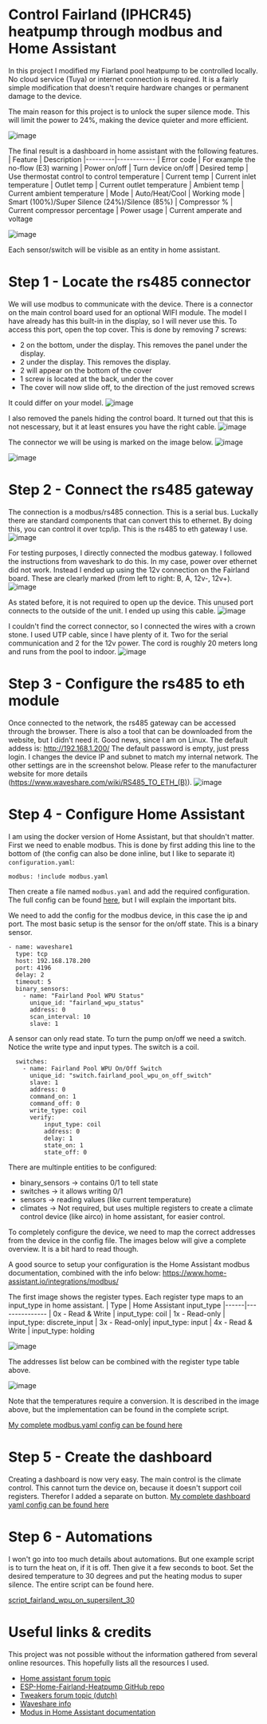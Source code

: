 # Control Fairland (IPHCR45) heatpump through modbus and Home Assistant

In this project I modified my Fiarland pool heatpump to be controlled locally. No cloud service (Tuya) or internet connection is required. It is a fairly simple modification that doesn't require hardware changes or permanent damage to the device.

The main reason for this project is to unlock the super silence mode. This will limit the power to 24%, making the device quieter and more efficient.

![image](images/fairland_iphcr15.jpg)

The final result is a dashboard in home assistant with the following features.
| Feature | Description 
|---------|------------
| Error code | For example the no-flow (E3) warning
| Power on/off | Turn device on/off
| Desired temp | Use thermostat control to control temperature
| Current temp | Current inlet temperature
| Outlet temp | Current outlet temperature
| Ambient temp | Current ambient temperature
| Mode | Auto/Heat/Cool
| Working mode | Smart (100%)/Super Silence (24%)/Silence (85%)
| Compressor % | Current compressor percentage
| Power usage | Current amperate and voltage

![image](images/dashboard.jpg)

Each sensor/switch will be visible as an entity in home assistant.

# Step 1 - Locate the rs485 connector
We will use modbus to communicate with the device. There is a connector on the main control board used for an optional WIFI module. The model I have already has this built-in in the display, so I will never use this. To access this port, open the top cover. This is done by removing 7 screws:
- 2 on the bottom, under the display. This removes the panel under the display.
- 2 under the display. This removes the display.
- 2 will appear on the bottom of the cover
- 1 screw is located at the back, under the cover
- The cover will now slide off, to the direction of the just removed screws

It could differ on your model.
![image](images/fairland_01.jpg)

I also removed the panels hiding the control board. It turned out that this is not nescessary, but it at least ensures you have the right cable.
![image](images/fairland_02.jpg)

The connector we will be using is marked on the image below.
![image](images/fairland_03.jpg)


![image](images/fairland_04.jpg)

# Step 2 - Connect the rs485 gateway

The connection is a modbus/rs485 connection. This is a serial bus. Luckally there are standard components that can convert this to ethernet. By doing this, you can control it over tcp/ip. This is the rs485 to eth gateway I use.
![image](images/rs485_to_eth.jpg)

For testing purposes, I directly connected the modbus gateway. I followed the instructions from waveshark to do this. In my case, power over ethernet did not work. Instead I ended up using the 12v connection on the Fairland board. These are clearly marked (from left to right: B, A, 12v-, 12v+).
![image](images/fairland_05.jpg)

As stated before, it is not required to open up the device. This unused port connects to the outside of the unit. I ended up using this cable.
![image](images/fairland_06.jpg)

I couldn't find the correct connector, so I connected the wires with a crown stone. I used UTP cable, since I have plenty of it. Two for the serial communication and 2 for the 12v power. The cord is roughly 20 meters long and runs from the pool to indoor.
![image](images/fairland_07.jpg)

# Step 3 - Configure the rs485 to eth module
Once connected to the network, the rs485 gateway can be accessed through the browser. There is also a tool that can be downloaded from the website, but I didn't need it. Good news, since I am on Linux. The default addess is: http://192.168.1.200/
The default password is empty, just press login. I changes the device IP and subnet to match my internal network. The other settings are in the screenshot below. Please refer to the manufacturer website for more details (https://www.waveshare.com/wiki/RS485_TO_ETH_(B)).
![image](images/rs485_to_eth_portal.jpg)

# Step 4 - Configure Home Assistant
I am using the docker version of Home Assistant, but that shouldn't matter. First we need to enable modbus. This is done by first adding this line to the bottom of (the config can also be done inline, but I like to separate it) `configuration.yaml`:
```
modbus: !include modbus.yaml
```

Then create a file named `modbus.yaml` and add the required configuration. The full config can be found [here](scripts/modbus.yml), but I will explain the important bits.

We  need to add the config for the modbus device, in this case the ip and port. The most basic setup is the sensor for the on/off state. This is a binary sensor. 
```
- name: waveshare1
  type: tcp
  host: 192.168.178.200
  port: 4196
  delay: 2
  timeout: 5
  binary_sensors:
    - name: "Fairland Pool WPU Status"
      unique_id: "fairland_wpu_status"
      address: 0
      scan_interval: 10
      slave: 1
```

A sensor can only read state. To turn the pump on/off we need a switch. Notice the write type and input types. The switch is a coil.
```
  switches:
    - name: Fairland Pool WPU On/Off Switch
      unique_id: "switch.fairland_pool_wpu_on_off_switch"
      slave: 1
      address: 0
      command_on: 1
      command_off: 0
      write_type: coil
      verify:
          input_type: coil
          address: 0
          delay: 1
          state_on: 1
          state_off: 0
```

There are multinple entities to be configured:
- binary_sensors -> contains 0/1 to tell state
- switches -> it allows writing 0/1
- sensors -> reading values (like current temperature)
- climates -> Not required, but uses multiple registers to create a climate control device (like airco) in home assistant, for easier control.

To completely configure the device, we need to map the correct addresses from the device in the config file. The images below will give a complete overview. It is a bit hard to read though.

A good source to setup your configuration is the Home Assistant modbus documentation, combined with the info below: https://www.home-assistant.io/integrations/modbus/

The first image shows the register types. Each register type maps to an input_type in home assistant.
| Type | Home Assistant input_type
|------|---------------
| 0x - Read & Write | input_type: coil
| 1x - Read-only | input_type: discrete_input 
| 3x - Read-only| input_type: input
| 4x - Read & Write | input_type: holding

![image](images/modbus_register_types.jpg)

The addresses list below can be combined with the register type table above. 

![image](images/modbus_overview.jpg)

Note that the temperatures require a conversion. It is described in the image above, but the implementation can be found in the complete script.

[My complete modbus.yaml config can be found here](scripts/modbus.yml)

# Step 5 - Create the dashboard

Creating a dashboard is now very easy. The main control is the climate control. This cannot turn the device on, because it doesn't support coil registers. Therefor I added a separate on button.
[My complete dashboard yaml config can be found here](scripts/dashboard.yml)

# Step 6 - Automations

I won't go into too much details about automations. But one example script is to turn the heat on, if it is off. Then give it a few seconds to boot. Set the desired temperature to 30 degrees and put the heating modus to super silence. The entire script can be found here.

[script_fairland_wpu_on_supersilent_30](scripts/script_fairland_wpu_on_supersilent_30.yml)

# Useful links & credits

This project was not possible without the information gathered from several online resources. This hopefully lists all the resources I used.

* [Home assistant forum topic](https://community.home-assistant.io/t/controlling-a-fairland-pool-heatpump-eliminating-tuya/579467/1)
* [ESP-Home-Fairland-Heatpump GitHub repo](https://github.com/rstcologne/ESP-Home-Fairland-Heatpump)
* [Tweakers forum topic (dutch)](https://gathering.tweakers.net/forum/list_messages/2245458)
* [Waveshare info](https://www.waveshare.com/wiki/RS485_TO_ETH_(B))
* [Modus in Home Assistant documentation](https://www.home-assistant.io/integrations/modbus/)